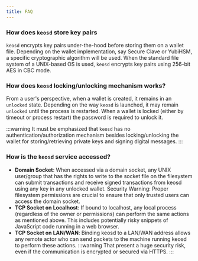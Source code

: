 ```yaml
---
title: FAQ
---
```


### How does `keosd` store key pairs

`keosd` encrypts key pairs under-the-hood before storing them on a wallet file. Depending on the wallet implementation, say Secure Clave or YubiHSM, a specific cryptographic algorithm will be used. When the standard file system of a UNIX-based OS is used, `keosd` encrypts key pairs using 256-bit AES in CBC mode.

### How does `keosd` locking/unlocking mechanism works?

From a user's perspective, when a wallet is created, it remains in an `unlocked` state. Depending on the way `keosd` is launched, it may remain `unlocked` until the process is restarted. When a wallet is locked (either by timeout or process restart) the password is required to unlock it.

:::warning
It must be emphasized that `keosd` has no authentication/authorization mechanism besides locking/unlocking the wallet for storing/retrieving private keys and signing digital messages.
:::

### How is the `keosd` service accessed?

<!-- When a domain socket is used to access `keosd`, any UNIX user/group that has access rights to write to the socket file on the filesystem can submit transactions and receive signed transactions from `keosd` using any key in any unlocked wallet.

In the case of a TCP socket bound to localhost, any local process (regardless of owner or permission) can do the same things mentioned above. That includes a snippet of JavaScript code in a web page running in a local browser (though some browsers may have some security mitigations for this). -->

<!-- In the case of a TCP socket bound to a LAN/WAN address, any remote actor that can send packets to a machine running `keosd` may do the same.  -->
- **Domain Socket**: When accessed via a domain socket, any UNIX user/group that has the rights to write to the socket file on the filesystem can submit transactions and receive signed transactions from keosd using any key in any unlocked wallet.
Security Warning: Proper filesystem permissions are crucial to ensure that only trusted users can access the domain socket.
- **TCP Socket on Localhost**: If bound to localhost, any local process (regardless of the owner or permissions) can perform the same actions as mentioned above. This includes potentially risky snippets of JavaScript code running in a web browser.
- **TCP Socket on LAN/WAN**: Binding keosd to a LAN/WAN address allows any remote actor who can send packets to the machine running keosd to perform these actions.
:::warning
That present a huge security risk, even if the communication is encrypted or secured via HTTPS. 
:::
